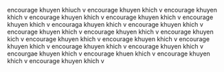 encourage khuyen khiuch v 
encourage khuyen khich v
encourage khuyen khich v
encourage khuyen khich v
encourage khuyen khich v
encourage khuyen khich v
encouraga khuyen khich v
encourage khuyen khich v 
encourage khuyen khich v
encourage khuyen khich v
encourage khuyen kich v 
encourage khuyen khich v
encourage khuyen khich v
encourage khuyen khich v
encourage khuyen khich v
encourage khuyen khich v
encourgae khuyen khich v
encourage khuen khich v
encourage khuyen khich v
encourage khuyen khich v